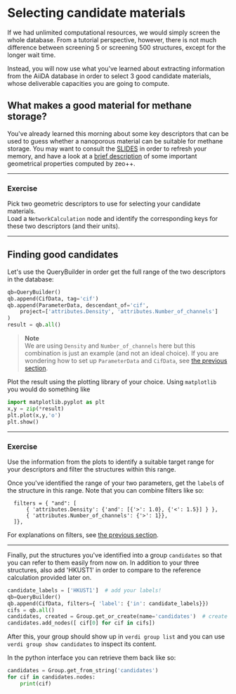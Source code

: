# Selecting candidate materials

If we had unlimited computational resources, we would simply screen the whole
database.
From a tutorial perspective, however, there is not much difference between
screening 5 or screening 500 structures, except for the longer wait time.

Instead, you will now use what you've learned about extracting information from
the AiiDA database in order to select 3 good candidate materials, whose deliverable
capacities you are going to compute.

## What makes a good material for methane storage?

You've already learned this morning about some key descriptors that can be used to guess whether a nanoporous material can be suitable for methane storage.
You may want to consult the 
[SLIDES](https://docs.google.com/presentation/d/1F_bczGaH8n3CSR6rFoP3z8d6rPbRY1B7t_YuiaO0qgw/edit?usp=sharing)
in order to refresh your memory,
and have a look at a [brief description](../theoretical/geometric-properties) of some important geometrical properties computed by zeo++.

---
### Exercise

Pick two geometric descriptors to use for selecting your candidate materials.  
Load a `NetworkCalculation` node and identify the corresponding keys for these two descriptors (and their units).

---

## Finding good candidates

Let's use the QueryBuilder in order get the full range of the two descriptors in the database:

```python
qb=QueryBuilder()
qb.append(CifData, tag='cif')
qb.append(ParameterData, descendant_of='cif',
    project=['attributes.Density', 'attributes.Number_of_channels']
)
result = qb.all()
```
> **Note**  
> We are using `Density` and `Number_of_channels` here but this combination
> is just an example (and not an ideal choice).
> If you are wondering how to set up `ParameterData` and `CifData`, see
> [the previous section](queries#the-aiida-querybuilder).

Plot the result using the plotting library of your choice.
Using `matplotlib` you would do something like

```python
import matplotlib.pyplot as plt
x,y = zip(*result)
plt.plot(x,y,'o')
plt.show()
```

---
### Exercise

Use the information from the plots to identify a suitable target range for your
descriptors and filter the  structures within this range.


Once you've identified the range of your two parameters,
get the `label`s of the structure in this range.
Note that you can combine filters like so:
```
  filters = { "and": [
      { 'attributes.Density': {'and': [{'>': 1.0}, {'<': 1.5}] } },
      { 'attributes.Number_of_channels': {'>': 1}},
  ]},
```

For explanations on filters, see [the previous section](queries#filters).

---

Finally, put the structures you've identified into a group `candidates` 
so that you can refer to them easily from now on.
In addition to your three structures, also add 'HKUST1' in order to compare
to the reference calculation provided later on.

```python
candidate_labels = ['HKUST1']  # add your labels!
qb=QueryBuilder()
qb.append(CifData, filters={ 'label': {'in': candidate_labels}})
cifs = qb.all()
candidates, created = Group.get_or_create(name='candidates')  # create & store new group 
candidates.add_nodes([ cif[0] for cif in cifs])
```
After this, your group should show up in `verdi group list` 
and you can use `verdi group show candidates` to inspect its content.

In the python interface you can retrieve them back like so:
```python
candidates = Group.get_from_string('candidates')
for cif in candidates.nodes:
    print(cif)
```

